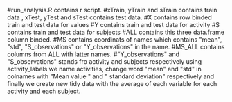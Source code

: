 #run_analysis.R contains r script.
#xTrain, yTrain and sTrain contains train data , xTest, yTest and sTest contains test data.
#X contains row binded train and test data for values
#Y contains train and test data for activity 
#S contains train and test data for subjects
#ALL contains this three data.frame column binded.
#MS contains coordinats of names which contains "mean", "std", "S_observations" or "Y_observations" in the name.
#MS_ALL contains columns from ALL with latter names.
#"Y_observations" and "S_observations" stands fro activity and subjects respectively
using activity_labels we name activities, change word "mean" and "std" in colnames with "Mean value " and " standard deviation" respectively and finally we create new tidy data with the average of each variable for each activity and each subject.
